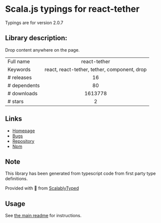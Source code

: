 
# Scala.js typings for react-tether

Typings are for version 2.0.7

## Library description:
Drop content anywhere on the page.

|                    |                 |
| ------------------ | :-------------: |
| Full name          | react-tether |
| Keywords           | react, react-tether, tether, component, drop |
| # releases         | 16 |
| # dependents       | 80 |
| # downloads        | 1613778 |
| # stars            | 2 |

## Links
- [Homepage](https://github.com/danreeves/react-tether)
- [Bugs](https://github.com/danreeves/react-tether/issues)
- [Repository](https://github.com/danreeves/react-tether)
- [Npm](https://www.npmjs.com/package/react-tether)
    


## Note
This library has been generated from typescript code from first party type definitions.

Provided with :purple_heart: from [ScalablyTyped](https://github.com/oyvindberg/ScalablyTyped)

## Usage
See [the main readme](../../readme.md) for instructions.


